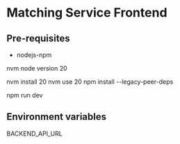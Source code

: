# Matching Service Frontend

## Pre-requisites

* nodejs-npm

nvm
node version 20

nvm install 20
nvm use 20
npm install --legacy-peer-deps

npm run dev




## Environment variables

BACKEND_API_URL
